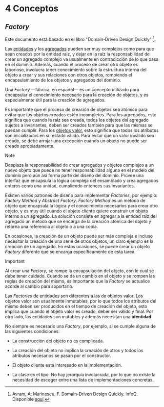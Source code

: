 # 4 Conceptos

## *Factory*

Este documento está basado en el libro "Domain-Driven Design Quickly" [^1].

[^1]: Avram, A; Marinescu, F. Domain-Driven Design Quickly. InfoQ. Disponible
    [aquí](https://www.infoq.com/minibooks/domain-driven-design-quickly/).

Las [entidades](./4_Entidad.md) y los [agregados](./4_Agregado.md) pueden ser
muy complejos como para que sean creados por la entidad raíz, y dejar en la raíz
la responsabilidad de crear un agregado complejo va usualmente en contradicción
de lo que pasa en el dominio. Además, cuando el proceso de crear otro objeto es
laborioso, involucra tener conocimiento sobre la estructura interna del objeto a
crear y sus relaciones con otros objetos, rompiendo el encapsulamiento de los
objetos y agregados del dominio.

Una *Factory* —fábrica, en español— es un concepto utilizado para encapsular el
conocimiento necesario para la creación de objetos, y es especialmente útil para
la creación de agregados.

Es importante que el proceso de creación de objetos sea atómico para evitar que
los objetos creados estén incompletos. Para los agregados, esto significa que
cuando la raíz sea creada, todos los objetos del agregado sujetos a invariantes,
deben ser creados también para que las mismas se puedan cumplir. Para los
[objetos valor](./4_Objeto_Valor.md), esto significa que todos los atributos son
inicializados en su estado válido. Para evitar que un valor inválido sea creado,
se debe arrojar una excepción cuando un objeto no puede ser creado
apropiadamente.

> [!NOTE]
> Desplaza la responsabilidad de crear agregados y objetos complejos a un nuevo
> objeto que puede no tener responsabilidad alguna en el modelo del dominio pero
> aún así forma parte del diseño del dominio. Provee una interfaz que encapsula
> la lógica compleja del ensamblado y crea agregados enteros como una unidad,
> cumpliendo entonces sus invariantes.

Existen varios patrones de diseño para implementar *Factories*, por ejemplo:
*Factory Method* y *Abstract Factory*. *Factory Method* es un método de objeto
que encapsula la lógica y el conocimiento necesarios para crear otro objeto, y
es muy útil cuando el objeto cliente quiere construir un objeto interno a un
agregado. La solución consiste en agregar a la entidad raíz del agregado un
método que se encarga de la creación atómica del objeto y retorna una referencia
al objeto o a una copia.

En ocasiones, la creación de un objeto puede ser más compleja e incluso
necesitar la creación de una serie de otros objetos, un claro ejemplo es la
creación de un agregado. En estas ocasiones, se puede crear un objeto *Factory*
diferente que se encarga específicamente de esta tarea.

> [!IMPORTANT]
> Al crear una *Factory*, se rompe la encapsulación del objeto, con lo cual se
> debe tener cuidado. Cuando se da un cambio en el objeto y se rompen las reglas
> de creación del mismo, es importante que la *Factory* se actualice acorde al
> cambio para soportarlo.

Las *Factories* de entidades son diferentes a las de objetos valor. Los objetos
valor son usualmente inmutables, por lo que todos los atributos del mismo deben
ser producidos en el tiempo de creación del objeto, esto implica que cuando el
objeto valor es creado, deber ser válido y final. Por otro lado, las entidades
son mutables y además necesitan una **identidad**.

No siempre es necesario una *Factory*, por ejemplo, si se cumple alguna de las
siguientes condiciones:

* La construcción del objeto no es complicada.

* La creación del objeto no implica la creación de otros y todos los atributos
  necesarios se pasan por el constructor.

* El objeto cliente está interesado en la implementación.

* La clase es el tipo. No hay jerarquía involucrada, por lo que no existe la
  necesidad de escoger entre una lista de implementaciones concretas.

